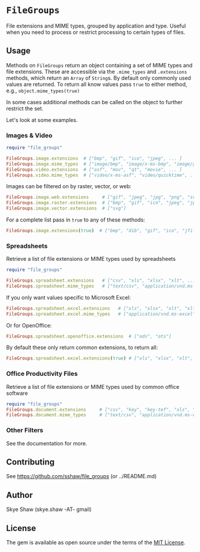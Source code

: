 # `FileGroups`

File extensions and MIME types, grouped by application and type.
Useful when you need to process or restrict processing to certain types of files.

## Usage

Methods on `FileGroups` return an object containing a set of MIME
types and file extensions.  These are accessible via the `.mime_types` and `.extensions`
methods, which return an `Array` of `String`s.  By default only commonly used values are returned.
To return all know values pass `true` to either method, e.g., `object.mime_types(true)`

In some cases additional methods can be called on the object to further restrict the set.

Let's look at some examples.

### Images & Video

```rb
require "file_groups"

FileGroups.image.extensions  # ["bmp", "gif", "ico", "jpeg", ... ]
FileGroups.image.mime_types  # ["image/bmp", "image/x-ms-bmp", "image/gif", ... ]
FileGroups.video.extensions  # ["asf", "mov", "qt", "movie", ... ]
FileGroups.video.mime_types  # ["video/x-ms-asf", "video/quicktime", ... ]
```

Images can be filtered on by raster, vector, or web:
```rb
FileGroups.image.web.extensions     # ["gif", "jpeg", "jpg", "png", "svg", "webp"]
FileGroups.image.raster.extensions  # ["bmp", "gif", "ico", "jpeg", "jpg", "tif", "tiff", "webp"]
FileGroups.image.vector.extensions  # ["svg"]
```

For a complete list pass in `true` to any of these methods:
```rb
FileGroups.image.extensions(true)  # ["bmp", "dib", "gif", "ico", "jfif", "jpe", "jpeg", ... ]
```

### Spreadsheets

Retrieve a list of file extensions or MIME types used by spreadsheets
```rb
require "file_groups"

FileGroups.spreadsheet.extensions   # ["csv", "xls", "xlsx", "xlt", ... ]
FileGroups.spreadsheet.mime_types   # ["text/csv", "application/vnd.ms-excel", ... ]
```

If you only want values specific to Microsoft Excel:
```rb
FileGroups.spreadsheet.excel.extensions   # ["xls", "xlsx", "xlt", "xltx", "xlw"]
FileGroups.spreadsheet.excel.mime_types   # ["application/vnd.ms-excel", ... ]
```

Or for OpenOffice:
```rb
FileGroups.spreadsheet.openoffice.extensions  # ["ods", "ots"]
```

By default these only return common extensions, to return all:
```rb
FileGroups.spreadsheet.excel.extensions(true) # ["xls", "xlsx", "xlt", "xltx", ... ]
```

### Office Productivity Files

Retrieve a list of file extensions or MIME types used by common office software

```rb
require "file_groups"
FileGroups.document.extensions     # ["csv", "key", "key-tef", "xls", "xlsx", "xlt ... ]
FileGroups.document.mime_types     # ["text/csv", "application/vnd.ms-excel", ... ]
```

### Other Filters

See the documentation for more.

## Contributing

See https://github.com/sshaw/file_groups (or ../README.md)

## Author

Skye Shaw (skye.shaw -AT- gmail)

## License

The gem is available as open source under the terms of the [MIT License](https://opensource.org/licenses/MIT).

